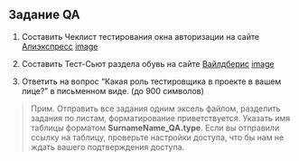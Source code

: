 
## Задание QA

1. Составить Чеклист тестирования окна авторизации на сайте [Алиэкспресс](https://aliexpress.ru/?gatewayAdapt=glo2rus)
[image](assets/aliexpress.png.png)

2. Составить Тест-Сьют раздела обувь на сайте [Вайлдберис](https://www.wildberries.ru/catalog/obuv)
[image](assets/wildberries.png.png)

3. Ответить на вопрос “Какая роль тестировщика в проекте в вашем лице?” в письменном виде. (до 900 символов)


> Прим. Отправить все задания одним эксель файлом, разделить задания по листам, форматирование приветствуется. Указать имя таблицы форматом **SurnameName_QA.type**. Если вы отправили ссылку на таблицу, проверьте настройки доступа, что бы нам не ждать вашего подтверждения доступа.